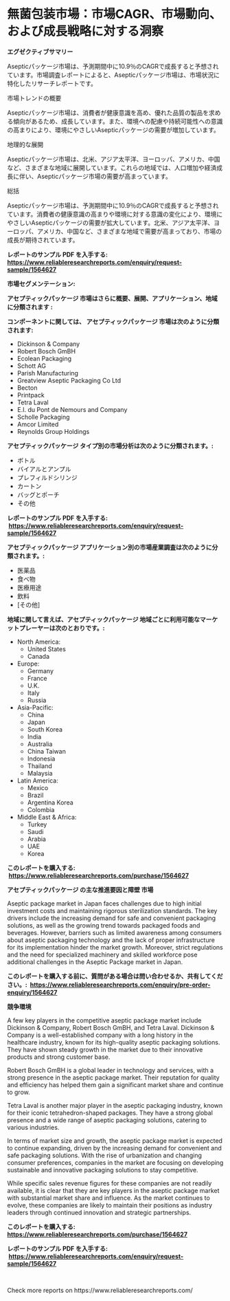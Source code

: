 <p><h1>無菌包装市場：市場CAGR、市場動向、および成長戦略に対する洞察</h1></p><p><strong>エグゼクティブサマリー</strong></p>
<p><p>Asepticパッケージ市場は、予測期間中に10.9％のCAGRで成長すると予想されています。市場調査レポートによると、Asepticパッケージ市場は、市場状況に特化したリサーチレポートです。</p><p>市場トレンドの概要</p><p>Asepticパッケージ市場は、消費者が健康意識を高め、優れた品質の製品を求める傾向があるため、成長しています。また、環境への配慮や持続可能性への意識の高まりにより、環境にやさしいAsepticパッケージの需要が増加しています。</p><p>地理的な展開</p><p>Asepticパッケージ市場は、北米、アジア太平洋、ヨーロッパ、アメリカ、中国など、さまざまな地域に展開しています。これらの地域では、人口増加や経済成長に伴い、Asepticパッケージ市場の需要が高まっています。</p><p>総括</p><p>Asepticパッケージ市場は、予測期間中に10.9％のCAGRで成長すると予想されています。消費者の健康意識の高まりや環境に対する意識の変化により、環境にやさしいAsepticパッケージの需要が拡大しています。北米、アジア太平洋、ヨーロッパ、アメリカ、中国など、さまざまな地域で需要が高まっており、市場の成長が期待されています。</p></p>
<p><strong>レポートのサンプル PDF を入手する: <a href="https://www.reliableresearchreports.com/enquiry/request-sample/1564627">https://www.reliableresearchreports.com/enquiry/request-sample/1564627</a></strong></p>
<p><strong>市場セグメンテーション:</strong></p>
<p><strong> アセプティックパッケージ 市場はさらに概要、展開、アプリケーション、地域に分類されます :</strong></p>
<p><strong>コンポーネントに関しては、 アセプティックパッケージ 市場は次のように分類されます: &nbsp;</strong></p>
<p><ul><li>Dickinson & Company</li><li>Robert Bosch GmBH</li><li>Ecolean Packaging</li><li>Schott AG</li><li>Parish Manufacturing</li><li>Greatview Aseptic Packaging Co Ltd</li><li>Becton</li><li>Printpack</li><li>Tetra Laval</li><li>E.I. du Pont de Nemours and Company</li><li>Scholle Packaging</li><li>Amcor Limited</li><li>Reynolds Group Holdings</li></ul></p>
<p><strong> アセプティックパッケージ タイプ別の市場分析は次のように分類されます。:</strong></p>
<p><ul><li>ボトル</li><li>バイアルとアンプル</li><li>プレフィルドシリンジ</li><li>カートン</li><li>バッグとポーチ</li><li>その他</li></ul></p>
<p><strong>レポートのサンプル PDF を入手する: &nbsp;<a href="https://www.reliableresearchreports.com/enquiry/request-sample/1564627">https://www.reliableresearchreports.com/enquiry/request-sample/1564627</a></strong></p>
<p><strong> アセプティックパッケージ アプリケーション別の市場産業調査は次のように分類されます。:</strong></p>
<p><ul><li>医薬品</li><li>食べ物</li><li>医療用途</li><li>飲料</li><li>[その他]</li></ul></p>
<p><strong>地域に関して言えば、アセプティックパッケージ 地域ごとに利用可能なマーケットプレーヤーは次のとおりです。:</strong></p>
<p><ul>
    <li>
        North America:
        <ul>
            <li>United States</li>
            <li>Canada</li>
        </ul>
    </li>
    <li>
        Europe:
        <ul>
            <li>Germany</li>
            <li>France</li>
            <li>U.K.</li>
            <li>Italy</li>
            <li>Russia</li>
        </ul>
    </li>
    <li>
        Asia-Pacific:
        <ul>
            <li>China</li>
            <li>Japan</li>
            <li>South Korea</li>
            <li>India</li>
            <li>Australia</li>
            <li>China Taiwan</li>
            <li>Indonesia</li>
            <li>Thailand</li>
            <li>Malaysia</li>
        </ul>
    </li>
    <li>
        Latin America:
        <ul>
            <li>Mexico</li>
            <li>Brazil</li>
            <li>Argentina Korea</li>
            <li>Colombia</li>
        </ul>
    </li>
    <li>
        Middle East & Africa:
        <ul>
            <li>Turkey</li>
            <li>Saudi</li>
            <li>Arabia</li>
            <li>UAE</li>
            <li>Korea</li>
        </ul>
    </li>
    </ul></p>
<p><strong>このレポートを購入する: &nbsp;<a href="https://www.reliableresearchreports.com/purchase/1564627">https://www.reliableresearchreports.com/purchase/1564627</a></strong></p>
<p><strong>アセプティックパッケージ の主な推進要因と障壁 市場</strong></p>
<p><p>Aseptic package market in Japan faces challenges due to high initial investment costs and maintaining rigorous sterilization standards. The key drivers include the increasing demand for safe and convenient packaging solutions, as well as the growing trend towards packaged foods and beverages. However, barriers such as limited awareness among consumers about aseptic packaging technology and the lack of proper infrastructure for its implementation hinder the market growth. Moreover, strict regulations and the need for specialized machinery and skilled workforce pose additional challenges in the Aseptic Package market in Japan.</p></p>
<p><strong>このレポートを購入する前に、質問がある場合は問い合わせるか、共有してください。:&nbsp; <a href="https://www.reliableresearchreports.com/enquiry/pre-order-enquiry/1564627">https://www.reliableresearchreports.com/enquiry/pre-order-enquiry/1564627</a></strong></p>
<p><strong>競争環境</strong></p>
<p><p>A few key players in the competitive aseptic package market include Dickinson & Company, Robert Bosch GmBH, and Tetra Laval. Dickinson & Company is a well-established company with a long history in the healthcare industry, known for its high-quality aseptic packaging solutions. They have shown steady growth in the market due to their innovative products and strong customer base.</p><p>Robert Bosch GmBH is a global leader in technology and services, with a strong presence in the aseptic package market. Their reputation for quality and efficiency has helped them gain a significant market share and continue to grow.</p><p>Tetra Laval is another major player in the aseptic packaging industry, known for their iconic tetrahedron-shaped packages. They have a strong global presence and a wide range of aseptic packaging solutions, catering to various industries.</p><p>In terms of market size and growth, the aseptic package market is expected to continue expanding, driven by the increasing demand for convenient and safe packaging solutions. With the rise of urbanization and changing consumer preferences, companies in the market are focusing on developing sustainable and innovative packaging solutions to stay competitive.</p><p>While specific sales revenue figures for these companies are not readily available, it is clear that they are key players in the aseptic package market with substantial market share and influence. As the market continues to evolve, these companies are likely to maintain their positions as industry leaders through continued innovation and strategic partnerships.</p></p>
<p><strong>このレポートを購入する: &nbsp; <a href="https://www.reliableresearchreports.com/purchase/1564627">https://www.reliableresearchreports.com/purchase/1564627</a></strong></p>
<p><strong>レポートのサンプル PDF を入手する: &nbsp;<a href="https://www.reliableresearchreports.com/enquiry/request-sample/1564627">https://www.reliableresearchreports.com/enquiry/request-sample/1564627</a></strong><strong></strong></p>
<p>&nbsp;</p>
<p>Check more reports on https://www.reliableresearchreports.com/</p>
